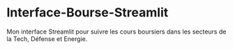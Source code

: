 # Interface-Bourse-Streamlit
Mon interface Streamlit pour suivre les cours boursiers dans les secteurs de la Tech, Défense et Energie.

